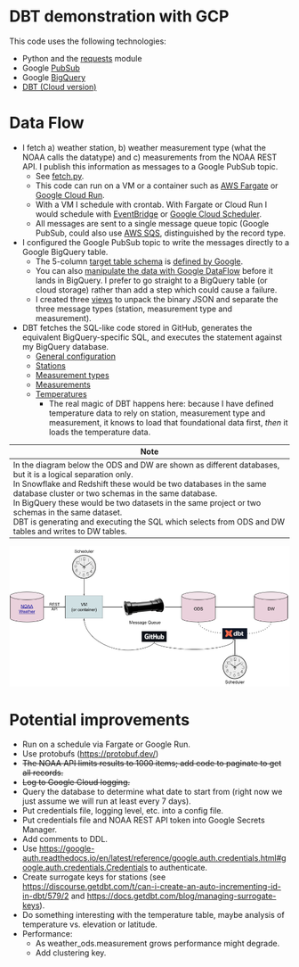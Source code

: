 # DBT demonstration with GCP
This code uses the following technologies:
- Python and the [requests](https://requests.readthedocs.io/en/latest/) module
- Google [PubSub](https://cloud.google.com/pubsub)
- Google [BigQuery](https://cloud.google.com/bigquery)
- [DBT (Cloud version)](https://cloud.getdbt.com)

# Data Flow
- I fetch a) weather station, b) weather measurement type (what the NOAA calls the datatype) and c) measurements from the NOAA REST API. I publish this information as messages to a Google PubSub topic.
  - See [fetch.py](fetch.py).
  - This code can run on a VM or a container such as [AWS Fargate](https://aws.amazon.com/fargate/) or [Google Cloud Run](https://cloud.google.com/run/).
  - With a VM I schedule with crontab. With Fargate or Cloud Run I would schedule with [EventBridge](https://docs.aws.amazon.com/AmazonECS/latest/userguide/scheduled_tasks.html) or [Google Cloud Scheduler](https://cloud.google.com/scheduler).
  - All messages are sent to a single message queue topic (Google PubSub, could also use [AWS SQS](https://aws.amazon.com/sqs/), distinguished by the record type.
- I configured the Google PubSub topic to write the messages directly to a Google BigQuery table.
  - The 5-column [target table schema](sql/weather_ods.source.sql) is [defined by Google](https://cloud.google.com/pubsub/docs/bigquery#properties_subscription).
  - You can also [manipulate the data with Google DataFlow](https://cloud.google.com/dataflow/docs/tutorials/dataflow-stream-to-bigquery) before it lands in BigQuery. I prefer to go straight to a BigQuery table (or cloud storage) rather than add a step which could cause a failure.
  - I created three [views](sql) to unpack the binary JSON and separate the three message types (station, measurement type and measurement).
- DBT fetches the SQL-like code stored in GitHub, generates the equivalent BigQuery-specific SQL, and executes the statement against my BigQuery database.
  - [General configuration](dbt_project.yml)
  - [Stations](models/weather/station_dim.sql)
  - [Measurement types](models/weather/measurement_type_dim.sql)
  - [Measurements](models/weather/measurement.sql)
  - [Temperatures](models/weather/temperature.sql)
    - The real magic of DBT happens here: because I have defined temperature data to rely on station, measurement type and measurement, it knows to load that foundational data first, *then* it loads the temperature data.

| Note                                                                                                                                                                                                                                                                                                                                                                                                                                                  |
|-------------------------------------------------------------------------------------------------------------------------------------------------------------------------------------------------------------------------------------------------------------------------------------------------------------------------------------------------------------------------------------------------------------------------------------------------------|
| In the diagram below the ODS and DW are shown as different databases, but it is a logical separation only.<br/>In Snowflake and Redshift these would be two databases in the same database cluster or two schemas in the same database.<br/>In BigQuery these would be two datasets in the same project or two schemas in the same dataset.<br/>DBT is generating and executing the SQL which selects from ODS and DW tables and writes to DW tables. |
![data flow](images/DBT_and_GCP_Data_Flow.png)

# Potential improvements
- Run on a schedule via Fargate or Google Run.
- Use protobufs (https://protobuf.dev/)
- ~~The NOAA API limits results to 1000 items; add code to paginate to get all records.~~
- ~~Log to Google Cloud logging.~~
- Query the database to determine what date to start from (right now we just assume we will run at least every 7 days).
- Put credentials file, logging level, etc. into a config file.
- Put credentials file and NOAA REST API token into Google Secrets Manager.
- Add comments to DDL.
- Use https://google-auth.readthedocs.io/en/latest/reference/google.auth.credentials.html#google.auth.credentials.Credentials to authenticate.
- Create surrogate keys for stations (see https://discourse.getdbt.com/t/can-i-create-an-auto-incrementing-id-in-dbt/579/2 and https://docs.getdbt.com/blog/managing-surrogate-keys).
- Do something interesting with the temperature table, maybe analysis of temperature vs. elevation or latitude.
- Performance:
  - As weather_ods.measurement grows performance might degrade.
  - Add clustering key.
